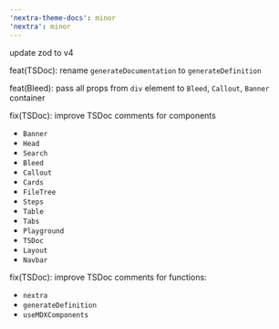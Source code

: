 ```yaml
---
'nextra-theme-docs': minor
'nextra': minor
---
```


update zod to v4

feat(TSDoc): rename `generateDocumentation` to `generateDefinition`

feat(Bleed): pass all props from `div` element to `Bleed`, `Callout`, `Banner` container

fix(TSDoc): improve TSDoc comments for components

- `Banner`
- `Head`
- `Search`
- `Bleed`
- `Callout`
- `Cards`
- `FileTree`
- `Steps`
- `Table`
- `Tabs`
- `Playground`
- `TSDoc`
- `Layout`
- `Navbar`

fix(TSDoc): improve TSDoc comments for functions:

- `nextra`
- `generateDefinition`
- `useMDXComponents`
